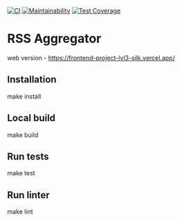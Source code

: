 [![CI](https://github.com/t4ks/frontend-project-lvl3/workflows/CI/badge.svg)](https://github.com/t4ks/frontend-project-lvl3/actions) [![Maintainability](https://api.codeclimate.com/v1/badges/5e9424df3ed4cb6efc13/maintainability)](https://codeclimate.com/github/t4ks/frontend-project-lvl3/maintainability) [![Test Coverage](https://api.codeclimate.com/v1/badges/5e9424df3ed4cb6efc13/test_coverage)](https://codeclimate.com/github/t4ks/frontend-project-lvl3/test_coverage)


# RSS Aggregator

web version - https://frontend-project-lvl3-silk.vercel.app/

## Installation

make install

## Local build

make build

## Run tests

make test

## Run linter

make lint
